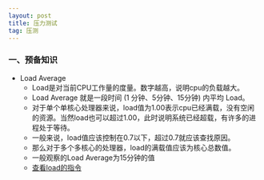 ```yaml
---
layout: post
title: 压力测试
tag: 压测
---
```


### 一、预备知识

* Load Average
	- Load是对当前CPU工作量的度量。数字越高，说明cpu的负载越大。
	- Load Average 就是一段时间 (1 分钟、5分钟、15分钟) 内平均 Load。
	- 对于单个单核心处理器来说，load值为1.00表示cpu已经满载，没有空闲的资源。当然load也可以超过1.00，此时说明系统已经超载，有许多的进程处于等待。
	- 一般来说，load值应该控制在0.7以下，超过0.7就应该查找原因。
	- 那么对于多个多核心的处理器，load的满载值应该为核心总数值。
	- 一般观察的Load Average为15分钟的值
	- [查看load的指令](2016-11-4-监控系统状态的指令.md)
